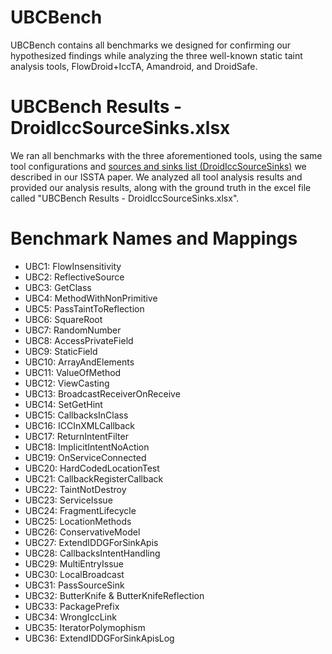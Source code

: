 # UBCBench
UBCBench contains all benchmarks we designed for confirming our hypothesized findings while analyzing the three well-known static taint analysis tools, FlowDroid+IccTA, Amandroid, and DroidSafe. 

# UBCBench Results - DroidIccSourceSinks.xlsx
We ran all benchmarks with the three aforementioned tools, using the same tool configurations and [sources and sinks list (DroidIccSourceSinks)](https://resess.github.io/PaperAppendices/ISSTA2018.html#ExperimentalSetup) we described in our ISSTA paper. We analyzed all tool analysis results and provided our analysis results, along with the ground truth in the excel file called "UBCBench Results - DroidIccSourceSinks.xlsx".

# Benchmark Names and Mappings
- UBC1: FlowInsensitivity
- UBC2: ReflectiveSource
- UBC3: GetClass
- UBC4: MethodWithNonPrimitive
- UBC5: PassTaintToReflection
- UBC6: SquareRoot
- UBC7: RandomNumber
- UBC8: AccessPrivateField
- UBC9: StaticField
- UBC10: ArrayAndElements
- UBC11: ValueOfMethod
- UBC12: ViewCasting
- UBC13: BroadcastReceiverOnReceive
- UBC14: SetGetHint
- UBC15: CallbacksInClass
- UBC16: ICCInXMLCallback
- UBC17: ReturnIntentFilter
- UBC18: ImplicitIntentNoAction
- UBC19: OnServiceConnected
- UBC20: HardCodedLocationTest
- UBC21: CallbackRegisterCallback
- UBC22: TaintNotDestroy
- UBC23: ServiceIssue
- UBC24: FragmentLifecycle
- UBC25: LocationMethods
- UBC26: ConservativeModel
- UBC27: ExtendIDDGForSinkApis
- UBC28: CallbacksIntentHandling
- UBC29: MultiEntryIssue
- UBC30: LocalBroadcast
- UBC31: PassSourceSink
- UBC32: ButterKnife & ButterKnifeReflection
- UBC33: PackagePrefix
- UBC34: WrongIccLink
- UBC35: IteratorPolymophism
- UBC36: ExtendIDDGForSinkApisLog